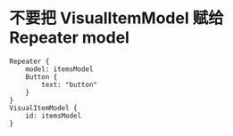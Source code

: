 # 不要把 VisualItemModel 赋给 Repeater model

```
Repeater {
    model: itemsModel
    Button {
        text: "button"
    }
}
VisualItemModel {
    id: itemsModel
}
```